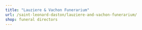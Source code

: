 ```yaml
---
title: "Lauziere & Vachon Funerarium"
url: /saint-leonard-daston/lauziere-and-vachon-funerarium/
shop: funeral directors
---
```

